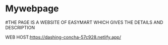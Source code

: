 # Mywebpage
#THE PAGE IS A WEBSITE OF EASYMART WHICH GIVES THE DETAILS AND DESCRIPTION



WEB HOST:https://dashing-concha-57c928.netlify.app/
